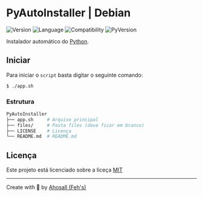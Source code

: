 # PyAutoInstaller | Debian

![Version](https://img.shields.io/badge/Py_Installer-1.0-blue.svg?style=for-the-badge&)
![Language](https://img.shields.io/badge/Language-bash-black.svg?style=for-the-badge)
![Compatibility](https://img.shields.io/badge/Linux-Debian-green.svg?style=for-the-badge&logo=debian)
![PyVersion](https://img.shields.io/badge/Py_version-3.9.1-blue.svg?style=for-the-badge&logo=python)

Instalador automático do [Python](https://www.python.org/downloads/).

## Iniciar
Para iniciar o `script` basta digitar o seguinte comando:

```sh
$ ./app.sh
```
### Estrutura
```bash
PyAutoInstaller
├── app.sh     # Arquivo principal
├── files/     # Pasta files (deve ficar em branco)
├── LICENSE    # Licença
└── README.md  # README.md
```
## Licença
Este projeto está licenciado sobre a liceça [MIT](./LICENSE)

---

Create with 🤍 by [Ahosall (Feh's)](https://github.com/Ahosall)